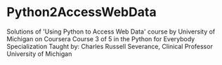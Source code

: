 # Python2AccessWebData
Solutions of 'Using Python to Access Web Data' course by University of Michigan on Coursera
Course 3 of 5 in the Python for Everybody Specialization
Taught by:  Charles Russell Severance, Clinical Professor
University of Michigan
